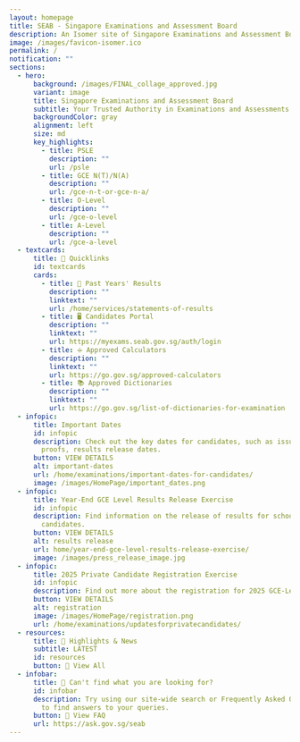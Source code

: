 ```yaml
---
layout: homepage
title: SEAB - Singapore Examinations and Assessment Board
description: An Isomer site of Singapore Examinations and Assessment Board
image: /images/favicon-isomer.ico
permalink: /
notification: ""
sections:
  - hero:
      background: /images/FINAL_collage_approved.jpg
      variant: image
      title: Singapore Examinations and Assessment Board
      subtitle: Your Trusted Authority in Examinations and Assessments
      backgroundColor: gray
      alignment: left
      size: md
      key_highlights:
        - title: PSLE
          description: ""
          url: /psle
        - title: GCE N(T)/N(A)
          description: ""
          url: /gce-n-t-or-gce-n-a/
        - title: O-Level
          description: ""
          url: /gce-o-level
        - title: A-Level
          description: ""
          url: /gce-a-level
  - textcards:
      title: 🔗 Quicklinks
      id: textcards
      cards:
        - title: 📄 Past Years' Results
          description: ""
          linktext: ""
          url: /home/services/statements-of-results
        - title: 🖥️ Candidates Portal
          description: ""
          linktext: ""
          url: https://myexams.seab.gov.sg/auth/login
        - title: ➗ Approved Calculators
          description: ""
          linktext: ""
          url: https://go.gov.sg/approved-calculators
        - title: 📚 Approved Dictionaries
          description: ""
          linktext: ""
          url: https://go.gov.sg/list-of-dictionaries-for-examination
  - infopic:
      title: Important Dates
      id: infopic
      description: Check out the key dates for candidates, such as issuance of entry
        proofs, results release dates.
      button: VIEW DETAILS
      alt: important-dates
      url: /home/examinations/important-dates-for-candidates/
      image: /images/HomePage/important_dates.png
  - infopic:
      title: Year-End GCE Level Results Release Exercise
      id: infopic
      description: Find information on the release of results for school and private
        candidates.
      button: VIEW DETAILS
      alt: results release
      url: home/year-end-gce-level-results-release-exercise/
      image: /images/press_release_image.jpg
  - infopic:
      title: 2025 Private Candidate Registration Exercise
      id: infopic
      description: Find out more about the registration for 2025 GCE-Level examinations.
      button: VIEW DETAILS
      alt: registration
      image: /images/HomePage/registration.png
      url: /home/examinations/updatesforprivatecandidates/
  - resources:
      title: 📰 Highlights & News
      subtitle: LATEST
      id: resources
      button: 🔎 View All
  - infobar:
      title: 💬 Can't find what you are looking for?
      id: infobar
      description: Try using our site-wide search or Frequently Asked Questions (FAQs)
        to find answers to your queries.
      button: 🔎 View FAQ
      url: https://ask.gov.sg/seab
---
```

